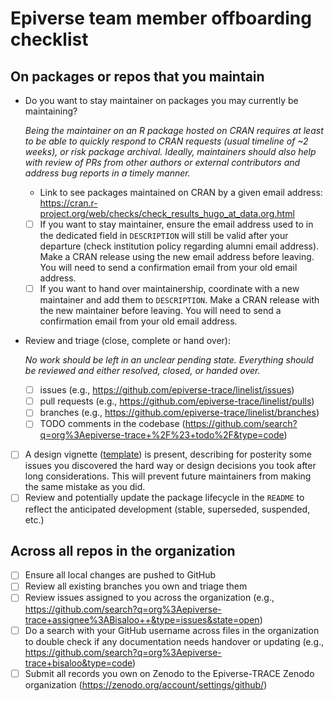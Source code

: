 # Epiverse team member offboarding checklist

## On packages or repos that you maintain

- Do you want to stay maintainer on packages you may currently be maintaining?

  *Being the maintainer on an R package hosted on CRAN requires at least to be able to quickly respond to CRAN requests (usual timeline of ~2 weeks), or risk package archival.
  Ideally, maintainers should also help with review of PRs from other authors or external contributors and address bug reports in a timely manner.*

  * Link to see packages maintained on CRAN by a given email address: <https://cran.r-project.org/web/checks/check_results_hugo_at_data.org.html>

  - [ ] If you want to stay maintainer, ensure the email address used to in the dedicated field in `DESCRIPTION` will still be valid after your departure (check institution policy regarding alumni email address).
        Make a CRAN release using the new email address before leaving. You will need to send a confirmation email from your old email address.
  - [ ] If you want to hand over maintainership, coordinate with a new maintainer and add them to `DESCRIPTION`.
        Make a CRAN release with the new maintainer before leaving. You will need to send a confirmation email from your old email address.

- Review and triage (close, complete or hand over):

  *No work should be left in an unclear pending state. Everything should be
  reviewed and either resolved, closed, or handed over.*

  - [ ] issues (e.g., https://github.com/epiverse-trace/linelist/issues)
  - [ ] pull requests (e.g., https://github.com/epiverse-trace/linelist/pulls)
  - [ ] branches (e.g., https://github.com/epiverse-trace/linelist/branches)
  - [ ] TODO comments in the codebase (https://github.com/search?q=org%3Aepiverse-trace+%2F%23+todo%2F&type=code)

- [ ] A design vignette ([template](https://github.com/epiverse-trace/packagetemplate/blob/main/vignettes/design-principles.Rmd)) is present, describing for posterity some issues you discovered the hard way or design decisions you took after long considerations.
  This will prevent future maintainers from making the same mistake as you did.
- [ ] Review and potentially update the package lifecycle in the `README` to reflect the anticipated development (stable, superseded, suspended, etc.)

## Across all repos in the organization

- [ ] Ensure all local changes are pushed to GitHub
- [ ] Review all existing branches you own and triage them
- [ ] Review issues assigned to you across the organization (e.g., https://github.com/search?q=org%3Aepiverse-trace+assignee%3ABisaloo++&type=issues&state=open)
- [ ] Do a search with your GitHub username across files in the organization to double check if any documentation needs handover or updating (e.g., https://github.com/search?q=org%3Aepiverse-trace+bisaloo&type=code)
- [ ] Submit all records you own on Zenodo to the Epiverse-TRACE Zenodo organization (https://zenodo.org/account/settings/github/)
